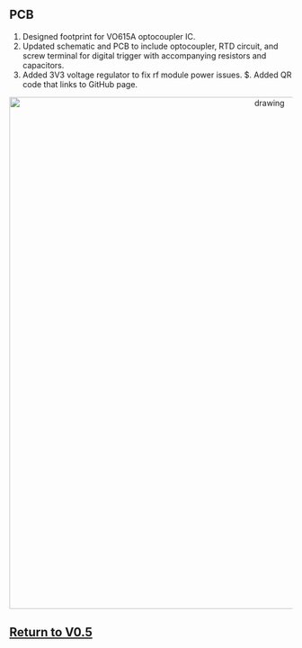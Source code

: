## PCB
1. Designed footprint for VO615A optocoupler IC.
2. Updated schematic and PCB to include optocoupler, RTD circuit, and screw terminal for digital trigger with accompanying resistors and capacitors.
3. Added 3V3 voltage regulator to fix rf module power issues.
$. Added QR code that links to GitHub page.

<p align="center">
<img src="https://github.com/ARTS-Laboratory/Smart-Penetrometer-with-Edge-Computing-and-Intelligent-Embedded-Systems/assets/87868879/92924e1b-dd16-4c1c-afa6-afaf3f3a4120" alt="drawing" width="910"/>
</p>

## [Return to V0.5](https://github.com/ARTS-Laboratory/Solar-Charged-UAV-deployable-Penetrometer-System-for-Fault-Detection-of-Geological-Structures/tree/main/hardware_design/V0.0/V0.4)










